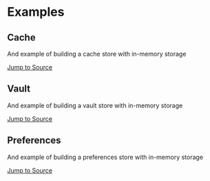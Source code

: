 # Examples

## Cache

And example of building a cache store with in-memory storage

[Jump to Source](https://github.com/ivoleitao/stash/blob/develop/packages/stash_memory/example/cache)

## Vault

And example of building a vault store with in-memory storage

[Jump to Source](https://github.com/ivoleitao/stash/blob/develop/packages/stash_memory/example/vault)

## Preferences

And example of building a preferences store with in-memory storage

[Jump to Source](https://github.com/ivoleitao/stash/blob/develop/packages/stash_memory/example/preferences)
